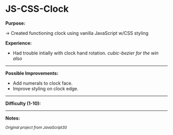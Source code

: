 # JS-CSS-Clock

<b>Purpose:</b>

-> Created functioning clock using vanilla JavaScript w/CSS styling

<b>Experience:</b> 
- Had trouble intially with clock hand rotation. *cubic-bezier for the win also*

---

<b>Possible Improvements:</b>
- Add numerals to clock face.
- Improve styling on clock edge.

---

<b>Difficulty (1-10):</b>


---

<b>Notes:</b>



<small><i>Original project from JavaScript30</i></small>
